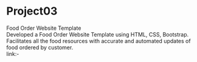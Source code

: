 # Project03
Food Order Website Template
<br>
Developed a Food Order Website Template using HTML, CSS, Bootstrap.
<br>
Facilitates all the food resources with accurate and automated updates of food ordered by customer.
<br>
link:-
